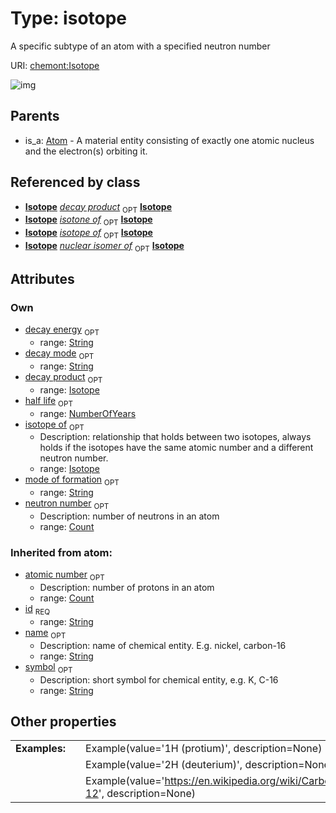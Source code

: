 
# Type: isotope


A specific subtype of an atom with a specified neutron number

URI: [chemont:Isotope](https://w3id.org/chemont/Isotope)


![img](http://yuml.me/diagram/nofunky;dir:TB/class/[Isotope]<decay%20product%200..1-%20[Isotope&#124;neutron_number:count%20%3F;half_life:number_of_years%20%3F;decay_mode:string%20%3F;decay_energy:string%20%3F;mode_of_formation:string%20%3F;atomic_number(i):count%20%3F;symbol(i):string%20%3F;name(i):string%20%3F;id(i):string],[Isotope]<isotope%20of%200..1-%20[Isotope],[Atom]^-[Isotope],[Atom])

## Parents

 *  is_a: [Atom](Atom.md) - A material entity consisting of exactly one atomic nucleus and the electron(s) orbiting it.

## Referenced by class

 *  **[Isotope](Isotope.md)** *[decay product](decay_product.md)*  <sub>OPT</sub>  **[Isotope](Isotope.md)**
 *  **[Isotope](Isotope.md)** *[isotone of](isotone_of.md)*  <sub>OPT</sub>  **[Isotope](Isotope.md)**
 *  **[Isotope](Isotope.md)** *[isotope of](isotope_of.md)*  <sub>OPT</sub>  **[Isotope](Isotope.md)**
 *  **[Isotope](Isotope.md)** *[nuclear isomer of](nuclear_isomer_of.md)*  <sub>OPT</sub>  **[Isotope](Isotope.md)**

## Attributes


### Own

 * [decay energy](decay_energy.md)  <sub>OPT</sub>
    * range: [String](types/String.md)
 * [decay mode](decay_mode.md)  <sub>OPT</sub>
    * range: [String](types/String.md)
 * [decay product](decay_product.md)  <sub>OPT</sub>
    * range: [Isotope](Isotope.md)
 * [half life](half_life.md)  <sub>OPT</sub>
    * range: [NumberOfYears](types/NumberOfYears.md)
 * [isotope of](isotope_of.md)  <sub>OPT</sub>
    * Description: relationship that holds between two isotopes, always holds if the isotopes have the same atomic number and a different neutron number.
    * range: [Isotope](Isotope.md)
 * [mode of formation](mode_of_formation.md)  <sub>OPT</sub>
    * range: [String](types/String.md)
 * [neutron number](neutron_number.md)  <sub>OPT</sub>
    * Description: number of neutrons in an atom
    * range: [Count](types/Count.md)

### Inherited from atom:

 * [atomic number](atomic_number.md)  <sub>OPT</sub>
    * Description: number of protons in an atom
    * range: [Count](types/Count.md)
 * [id](id.md)  <sub>REQ</sub>
    * range: [String](types/String.md)
 * [name](name.md)  <sub>OPT</sub>
    * Description: name of chemical entity. E.g. nickel, carbon-16
    * range: [String](types/String.md)
 * [symbol](symbol.md)  <sub>OPT</sub>
    * Description: short symbol for chemical entity, e.g. K, C-16
    * range: [String](types/String.md)

## Other properties

|  |  |  |
| --- | --- | --- |
| **Examples:** | | Example(value='1H (protium)', description=None) |
|  | | Example(value='2H (deuterium)', description=None) |
|  | | Example(value='https://en.wikipedia.org/wiki/Carbon-12', description=None) |

